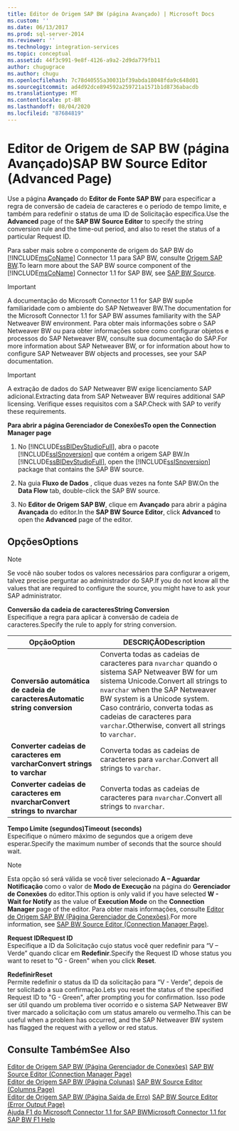 ```yaml
---
title: Editor de Origem SAP BW (página Avançado) | Microsoft Docs
ms.custom: ''
ms.date: 06/13/2017
ms.prod: sql-server-2014
ms.reviewer: ''
ms.technology: integration-services
ms.topic: conceptual
ms.assetid: 44f3c991-9e8f-4126-a9a2-2d9da779fb11
author: chugugrace
ms.author: chugu
ms.openlocfilehash: 7c78d40555a30031bf39abda18048fda9c648d01
ms.sourcegitcommit: ad4d92dce894592a259721a1571b1d8736abacdb
ms.translationtype: MT
ms.contentlocale: pt-BR
ms.lasthandoff: 08/04/2020
ms.locfileid: "87684819"
---
```

# <a name="sap-bw-source-editor-advanced-page"></a><span data-ttu-id="ccf00-102">Editor de Origem de SAP BW (página Avançado)</span><span class="sxs-lookup"><span data-stu-id="ccf00-102">SAP BW Source Editor (Advanced Page)</span></span>
  <span data-ttu-id="ccf00-103">Use a página **Avançado** do **Editor de Fonte SAP BW** para especificar a regra de conversão de cadeia de caracteres e o período de tempo limite, e também para redefinir o status de uma ID de Solicitação específica.</span><span class="sxs-lookup"><span data-stu-id="ccf00-103">Use the **Advanced** page of the **SAP BW Source Editor** to specify the string conversion rule and the time-out period, and also to reset the status of a particular Request ID.</span></span>  
  
 <span data-ttu-id="ccf00-104">Para saber mais sobre o componente de origem do SAP BW do [!INCLUDE[msCoName](../../includes/msconame-md.md)] Connector 1.1 para SAP BW, consulte [Origem SAP BW](sap-bw-source.md).</span><span class="sxs-lookup"><span data-stu-id="ccf00-104">To learn more about the SAP BW source component of the [!INCLUDE[msCoName](../../includes/msconame-md.md)] Connector 1.1 for SAP BW, see [SAP BW Source](sap-bw-source.md).</span></span>  
  
> [!IMPORTANT]  
>  <span data-ttu-id="ccf00-105">A documentação do Microsoft Connector 1.1 for SAP BW supõe familiaridade com o ambiente do SAP Netweaver BW.</span><span class="sxs-lookup"><span data-stu-id="ccf00-105">The documentation for the Microsoft Connector 1.1 for SAP BW assumes familiarity with the SAP Netweaver BW environment.</span></span> <span data-ttu-id="ccf00-106">Para obter mais informações sobre o SAP Netweaver BW ou para obter informações sobre como configurar objetos e processos do SAP Netweaver BW, consulte sua documentação do SAP.</span><span class="sxs-lookup"><span data-stu-id="ccf00-106">For more information about SAP Netweaver BW, or for information about how to configure SAP Netweaver BW objects and processes, see your SAP documentation.</span></span>  
  
> [!IMPORTANT]  
>  <span data-ttu-id="ccf00-107">A extração de dados do SAP Netweaver BW exige licenciamento SAP adicional.</span><span class="sxs-lookup"><span data-stu-id="ccf00-107">Extracting data from SAP Netweaver BW requires additional SAP licensing.</span></span> <span data-ttu-id="ccf00-108">Verifique esses requisitos com a SAP.</span><span class="sxs-lookup"><span data-stu-id="ccf00-108">Check with SAP to verify these requirements.</span></span>  
  
 <span data-ttu-id="ccf00-109">**Para abrir a página Gerenciador de Conexões**</span><span class="sxs-lookup"><span data-stu-id="ccf00-109">**To open the Connection Manager page**</span></span>  
  
1.  <span data-ttu-id="ccf00-110">No [!INCLUDE[ssBIDevStudioFull](../../includes/ssbidevstudiofull-md.md)], abra o pacote [!INCLUDE[ssISnoversion](../../includes/ssisnoversion-md.md)] que contém a origem SAP BW.</span><span class="sxs-lookup"><span data-stu-id="ccf00-110">In [!INCLUDE[ssBIDevStudioFull](../../includes/ssbidevstudiofull-md.md)], open the [!INCLUDE[ssISnoversion](../../includes/ssisnoversion-md.md)] package that contains the SAP BW source.</span></span>  
  
2.  <span data-ttu-id="ccf00-111">Na guia **Fluxo de Dados** , clique duas vezes na fonte SAP BW.</span><span class="sxs-lookup"><span data-stu-id="ccf00-111">On the **Data Flow** tab, double-click the SAP BW source.</span></span>  
  
3.  <span data-ttu-id="ccf00-112">No **Editor de Origem SAP BW**, clique em **Avançado** para abrir a página **Avançada** do editor.</span><span class="sxs-lookup"><span data-stu-id="ccf00-112">In the **SAP BW Source Editor**, click **Advanced** to open the **Advanced** page of the editor.</span></span>  
  
## <a name="options"></a><span data-ttu-id="ccf00-113">Opções</span><span class="sxs-lookup"><span data-stu-id="ccf00-113">Options</span></span>  
  
> [!NOTE]  
>  <span data-ttu-id="ccf00-114">Se você não souber todos os valores necessários para configurar a origem, talvez precise perguntar ao administrador do SAP.</span><span class="sxs-lookup"><span data-stu-id="ccf00-114">If you do not know all the values that are required to configure the source, you might have to ask your SAP administrator.</span></span>  
  
 <span data-ttu-id="ccf00-115">**Conversão da cadeia de caracteres**</span><span class="sxs-lookup"><span data-stu-id="ccf00-115">**String Conversion**</span></span>  
 <span data-ttu-id="ccf00-116">Especifique a regra para aplicar à conversão de cadeia de caracteres.</span><span class="sxs-lookup"><span data-stu-id="ccf00-116">Specify the rule to apply for string conversion.</span></span>  
  
|<span data-ttu-id="ccf00-117">Opção</span><span class="sxs-lookup"><span data-stu-id="ccf00-117">Option</span></span>|<span data-ttu-id="ccf00-118">DESCRIÇÃO</span><span class="sxs-lookup"><span data-stu-id="ccf00-118">Description</span></span>|  
|------------|-----------------|  
|<span data-ttu-id="ccf00-119">**Conversão automática de cadeia de caracteres**</span><span class="sxs-lookup"><span data-stu-id="ccf00-119">**Automatic string conversion**</span></span>|<span data-ttu-id="ccf00-120">Converta todas as cadeias de caracteres para `nvarchar` quando o sistema SAP Netweaver BW for um sistema Unicode.</span><span class="sxs-lookup"><span data-stu-id="ccf00-120">Convert all strings to `nvarchar` when the SAP Netweaver BW system is a Unicode system.</span></span> <span data-ttu-id="ccf00-121">Caso contrário, converta todas as cadeias de caracteres para `varchar`.</span><span class="sxs-lookup"><span data-stu-id="ccf00-121">Otherwise, convert all strings to `varchar`.</span></span>|  
|<span data-ttu-id="ccf00-122">**Converter cadeias de caracteres em varchar**</span><span class="sxs-lookup"><span data-stu-id="ccf00-122">**Convert strings to varchar**</span></span>|<span data-ttu-id="ccf00-123">Converta todas as cadeias de caracteres para `varchar`.</span><span class="sxs-lookup"><span data-stu-id="ccf00-123">Convert all strings to `varchar`.</span></span>|  
|<span data-ttu-id="ccf00-124">**Converter cadeias de caracteres em nvarchar**</span><span class="sxs-lookup"><span data-stu-id="ccf00-124">**Convert strings to nvarchar**</span></span>|<span data-ttu-id="ccf00-125">Converta todas as cadeias de caracteres para `nvarchar`.</span><span class="sxs-lookup"><span data-stu-id="ccf00-125">Convert all strings to `nvarchar`.</span></span>|  
  
 <span data-ttu-id="ccf00-126">**Tempo Limite (segundos)**</span><span class="sxs-lookup"><span data-stu-id="ccf00-126">**Timeout (seconds)**</span></span>  
 <span data-ttu-id="ccf00-127">Especifique o número máximo de segundos que a origem deve esperar.</span><span class="sxs-lookup"><span data-stu-id="ccf00-127">Specify the maximum number of seconds that the source should wait.</span></span>  
  
> [!NOTE]  
>  <span data-ttu-id="ccf00-128">Esta opção só será válida se você tiver selecionado **A – Aguardar Notificação** como o valor de **Modo de Execução** na página do **Gerenciador de Conexões** do editor.</span><span class="sxs-lookup"><span data-stu-id="ccf00-128">This option is only valid if you have selected **W - Wait for Notify** as the value of **Execution Mode** on the **Connection Manager** page of the editor.</span></span> <span data-ttu-id="ccf00-129">Para obter mais informações, consulte [Editor de Origem SAP BW &#40;Página Gerenciador de Conexões&#41;](sap-bw-source-editor-connection-manager-page.md).</span><span class="sxs-lookup"><span data-stu-id="ccf00-129">For more information, see [SAP BW Source Editor &#40;Connection Manager Page&#41;](sap-bw-source-editor-connection-manager-page.md).</span></span>  
  
 <span data-ttu-id="ccf00-130">**Request ID**</span><span class="sxs-lookup"><span data-stu-id="ccf00-130">**Request ID**</span></span>  
 <span data-ttu-id="ccf00-131">Especifique a ID da Solicitação cujo status você quer redefinir para “V – Verde” quando clicar em **Redefinir**.</span><span class="sxs-lookup"><span data-stu-id="ccf00-131">Specify the Request ID whose status you want to reset to "G - Green" when you click **Reset**.</span></span>  
  
 <span data-ttu-id="ccf00-132">**Redefinir**</span><span class="sxs-lookup"><span data-stu-id="ccf00-132">**Reset**</span></span>  
 <span data-ttu-id="ccf00-133">Permite redefinir o status da ID da solicitação para “V - Verde”, depois de ter solicitado a sua confirmação.</span><span class="sxs-lookup"><span data-stu-id="ccf00-133">Lets you reset the status of the specified Request ID to "G - Green", after prompting you for confirmation.</span></span> <span data-ttu-id="ccf00-134">Isso pode ser útil quando um problema tiver ocorrido e o sistema SAP Netweaver BW tiver marcado a solicitação com um status amarelo ou vermelho.</span><span class="sxs-lookup"><span data-stu-id="ccf00-134">This can be useful when a problem has occurred, and the SAP Netweaver BW system has flagged the request with a yellow or red status.</span></span>  
  
## <a name="see-also"></a><span data-ttu-id="ccf00-135">Consulte Também</span><span class="sxs-lookup"><span data-stu-id="ccf00-135">See Also</span></span>  
 <span data-ttu-id="ccf00-136">[Editor de Origem SAP BW &#40;Página Gerenciador de Conexões&#41;](sap-bw-source-editor-connection-manager-page.md) </span><span class="sxs-lookup"><span data-stu-id="ccf00-136">[SAP BW Source Editor &#40;Connection Manager Page&#41;](sap-bw-source-editor-connection-manager-page.md) </span></span>  
 <span data-ttu-id="ccf00-137">[Editor de Origem SAP BW &#40;Página Colunas&#41;](sap-bw-source-editor-columns-page.md) </span><span class="sxs-lookup"><span data-stu-id="ccf00-137">[SAP BW Source Editor &#40;Columns Page&#41;](sap-bw-source-editor-columns-page.md) </span></span>  
 <span data-ttu-id="ccf00-138">[Editor de Origem SAP BW &#40;Página Saída de Erro&#41;](sap-bw-source-editor-error-output-page.md) </span><span class="sxs-lookup"><span data-stu-id="ccf00-138">[SAP BW Source Editor &#40;Error Output Page&#41;](sap-bw-source-editor-error-output-page.md) </span></span>  
 [<span data-ttu-id="ccf00-139">Ajuda F1 do Microsoft Connector 1.1 for SAP BW</span><span class="sxs-lookup"><span data-stu-id="ccf00-139">Microsoft Connector 1.1 for SAP BW F1 Help</span></span>](../microsoft-connector-for-sap-bw-f1-help.md)  
  
  
